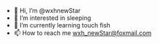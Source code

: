 - 👋 Hi, I’m @wxhnewStar
- 👀 I’m interested in sleeping
- 🌱 I’m currently learning touch fish
- 📫 How to reach me wxh_newStar@foxmail.com

<!---
wxhnewStar/wxhnewStar is a ✨ special ✨ repository because its `README.md` (this file) appears on your GitHub profile.
You can click the Preview link to take a look at your changes.
--->
